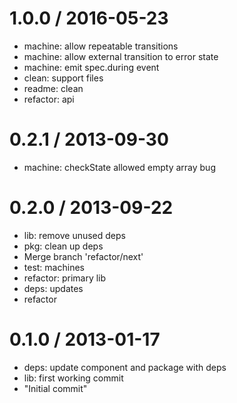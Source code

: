 
1.0.0 / 2016-05-23
==================

  * machine: allow repeatable transitions
  * machine: allow external transition to error state
  * machine: emit spec.during event
  * clean: support files
  * readme: clean
  * refactor: api

0.2.1 / 2013-09-30 
==================

 * machine: checkState allowed empty array bug

0.2.0 / 2013-09-22 
==================

 * lib: remove unused deps
 * pkg: clean up deps
 * Merge branch 'refactor/next'
 * test: machines
 * refactor: primary lib
 * deps: updates
 * refactor

0.1.0 / 2013-01-17 
==================

  * deps: update component and package with deps
  * lib: first working commit
  * "Initial commit"
